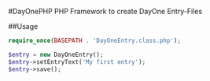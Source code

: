 #DayOnePHP
PHP Framework to create DayOne Entry-Files

##Usage

```php
require_once(BASEPATH . 'DayOneEntry.class.php');

$entry = new DayOneEntry();
$entry->setEntryText('My first entry');
$entry->save();

```

